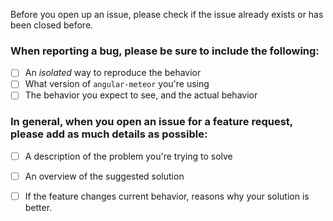Before you open up an issue, please check if the issue already exists or has been closed before.

### When reporting a bug, please be sure to include the following:
- [ ] An *isolated* way to reproduce the behavior
- [ ] What version of `angular-meteor` you're using
- [ ] The behavior you expect to see, and the actual behavior

### In general, when you open an issue for a feature request, please add as much details as possible:
- [ ] A description of the problem you're trying to solve
- [ ] An overview of the suggested solution
- [ ] If the feature changes current behavior, reasons why your solution is better.

